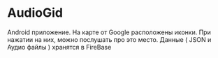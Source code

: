 # AudioGid
Android приложение. На карте от Google расположены иконки. При нажатии на них, можно послушать про это место. Данные ( JSON и Аудио файлы ) хранятся в FireBase 
